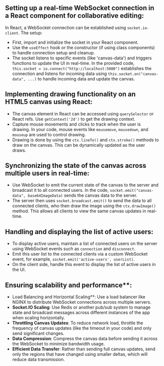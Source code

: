 ## Setting up a real-time WebSocket connection in a React component for collaborative editing:
   In React, a WebSocket connection can be established using `socket.io-client`. 
   The setup:
   - First, import and initialize the socket in your React component.
   - Use the `useEffect` hook or the constructor (if using class components) to handle connection setup and cleanup.
   - The socket listens to specific events (like 'canvas-data') and triggers functions to update the UI in real-time. In the provided code, `this.socket = io.connect("http://localhost:5000")` establishes the connection and listens for incoming data using `this.socket.on("canvas-data", ...)` to handle incoming data and update the canvas.

## Implementing drawing functionality on an HTML5 canvas using React:
   - The canvas element in React can be accessed using `querySelector` or React refs. Use `getContext('2d')` to get the drawing context.
   - Capture mouse movements and clicks to track when the user is drawing. In your code, mouse events like `mousemove`, `mousedown`, and `mouseup` are used to control drawing.
   - Drawing is done by using the `ctx.lineTo()` and `ctx.stroke()` methods to draw on the canvas. This can be dynamically updated as the user draws.

## Synchronizing the state of the canvas across multiple users in real-time:
   - Use WebSocket to emit the current state of the canvas to the server and broadcast it to all connected users. In the code, `socket.emit("canvas-data", base64ImageData)` sends the canvas data to the server.
   - The server then uses `socket.broadcast.emit()` to send the data to all connected clients, who then draw the image using the `ctx.drawImage()` method. This allows all clients to view the same canvas updates in real-time.

## Handling and displaying the list of active users:
   - To display active users, maintain a list of connected users on the server using WebSocket events such as `connection` and `disconnect`. 
   - Emit this user list to the connected clients via a custom WebSocket event, for example, `socket.emit('active-users', userList)`.
   - On the client side, handle this event to display the list of active users in the UI.

## Ensuring scalability and performance**:
   - Load Balancing and Horizontal Scaling**: Use a load balancer like NGINX to distribute WebSocket connections across multiple servers.
   - **Socket.IO Scaling**: Use Redis or another pub/sub system to manage state and broadcast messages across different instances of the app when scaling horizontally.
   - **Throttling Canvas Updates**: To reduce network load, throttle the frequency of canvas updates (like the timeout in your code) and only send significant changes.
   - **Data Compression**: Compress the canvas data before sending it across the WebSocket to minimize bandwidth usage.
   - **Efficient Data Transfer**: Rather than sending full canvas updates, send only the regions that have changed using smaller deltas, which will reduce data transmission.
